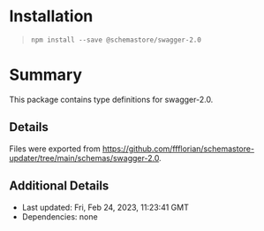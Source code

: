 # Installation
> `npm install --save @schemastore/swagger-2.0`

# Summary
This package contains type definitions for swagger-2.0.

## Details
Files were exported from https://github.com/ffflorian/schemastore-updater/tree/main/schemas/swagger-2.0.

## Additional Details
* Last updated: Fri, Feb 24, 2023, 11:23:41 GMT
* Dependencies: none

